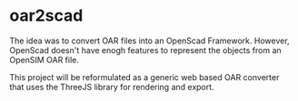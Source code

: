 oar2scad
====

The idea was to convert OAR files into an OpenScad Framework. However, OpenScad doesn't have enogh features to represent the objects from an OpenSIM OAR file.

This project will be reformulated as a generic web based OAR converter that uses the ThreeJS library for rendering and export.

